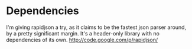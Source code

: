 Dependencies
============

I'm giving rapidjson a try, as it claims to be the fastest json parser around,
by a pretty significant margin. It's a header-only library with no dependencies
of its own. http://code.google.com/p/rapidjson/

